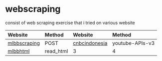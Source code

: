 # webscraping
 consist of web scraping exercise that i tried on various website  

|Website|Method|Website|Method|
|:-|:-|:-|:-|
|[mlbbscraping](https://github.com/wjudho/webscraping/blob/main/mlbbscraping.ipynb)|POST|[cnbcindonesia](https://github.com/wjudho/webscraping/blob/main/youtube/cnbc.ipynb)|youtube-APIs-v3|
|[mlbbhtml](https://github.com/wjudho/webscraping/blob/main/mlbbhtml.ipynb)|read_html|3|4|